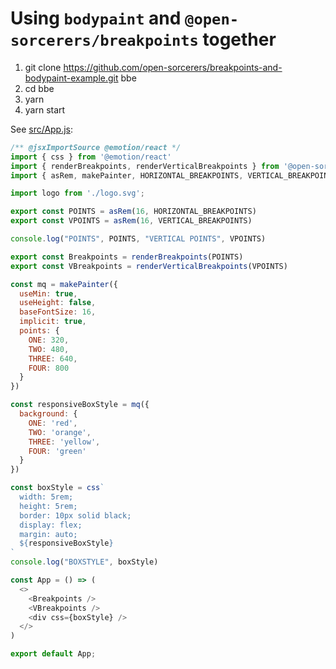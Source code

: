 # Using `bodypaint` and `@open-sorcerers/breakpoints` together

1. git clone https://github.com/open-sorcerers/breakpoints-and-bodypaint-example.git bbe
2. cd bbe
3. yarn
4. yarn start

See [src/App.js](https://github.com/open-sorcerers/breakpoints-and-bodypaint-example/blob/master/src/App.js):
```js
/** @jsxImportSource @emotion/react */
import { css } from '@emotion/react'
import { renderBreakpoints, renderVerticalBreakpoints } from '@open-sorcerers/breakpoints'
import { asRem, makePainter, HORIZONTAL_BREAKPOINTS, VERTICAL_BREAKPOINTS } from 'bodypaint'

import logo from './logo.svg';

export const POINTS = asRem(16, HORIZONTAL_BREAKPOINTS)
export const VPOINTS = asRem(16, VERTICAL_BREAKPOINTS)

console.log("POINTS", POINTS, "VERTICAL POINTS", VPOINTS)

export const Breakpoints = renderBreakpoints(POINTS)
export const VBreakpoints = renderVerticalBreakpoints(VPOINTS)

const mq = makePainter({
  useMin: true,
  useHeight: false,
  baseFontSize: 16,
  implicit: true,
  points: {
    ONE: 320,
    TWO: 480,
    THREE: 640,
    FOUR: 800
  }
})

const responsiveBoxStyle = mq({
  background: {
    ONE: 'red',
    TWO: 'orange',
    THREE: 'yellow',
    FOUR: 'green'
  }
})

const boxStyle = css`
  width: 5rem;
  height: 5rem;
  border: 10px solid black;
  display: flex;
  margin: auto;
  ${responsiveBoxStyle}
`
console.log("BOXSTYLE", boxStyle)

const App = () => (
  <>
    <Breakpoints />
    <VBreakpoints />
    <div css={boxStyle} />
  </>
)

export default App;
```
